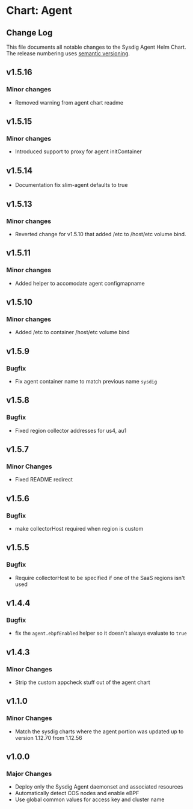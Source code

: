 # Chart: Agent

## Change Log

This file documents all notable changes to the Sysdig Agent Helm Chart. The release numbering uses [semantic versioning](http://semver.org).

## v1.5.16

### Minor changes
* Removed warning from agent chart readme

## v1.5.15

### Minor changes
* Introduced support to proxy for agent initContainer

## v1.5.14
* Documentation fix slim-agent defaults to true

## v1.5.13

### Minor changes
* Reverted change for v1.5.10 that added /etc to /host/etc volume bind.

## v1.5.11

### Minor changes
* Added helper to accomodate agent configmapname

## v1.5.10

### Minor changes
* Added /etc to container /host/etc volume bind

## v1.5.9

### Bugfix

* Fix agent container name to match previous name `sysdig`

## v1.5.8

### Bugfix

* Fixed region collector addresses for us4, au1

## v1.5.7

### Minor Changes

* Fixed README redirect

## v1.5.6

### Bugfix

* make collectorHost required when region is custom 

## v1.5.5

### Bugfix

* Require collectorHost to be specified if one of the SaaS regions isn't used

## v1.4.4

### Bugfix

* fix the `agent.ebpfEnabled` helper so it doesn't always evaluate to `true`

## v1.4.3

### Minor Changes

* Strip the custom appcheck stuff out of the agent chart


## v1.1.0

### Minor Changes

* Match the sysdig charts where the agent portion was updated up to version 1.12.70 from 1.12.56

## v1.0.0

### Major Changes

* Deploy only the Sysdig Agent daemonset and associated resources
* Automatically detect COS nodes and enable eBPF
* Use global common values for access key and cluster name
